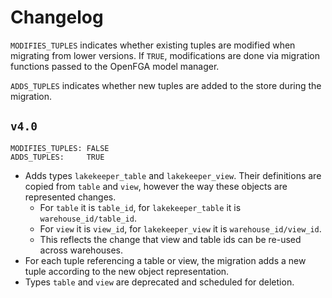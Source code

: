 # Changelog

`MODIFIES_TUPLES` indicates whether existing tuples are modified when migrating from lower versions. If `TRUE`, modifications are done via migration functions passed to the OpenFGA model manager.

`ADDS_TUPLES` indicates whether new tuples are added to the store during the migration.

## `v4.0`

```
MODIFIES_TUPLES: FALSE
ADDS_TUPLES:     TRUE
```

- Adds types `lakekeeper_table` and `lakekeeper_view`. Their definitions are copied from `table` and `view`, however the way these objects are represented changes.
  - For `table` it is `table_id`, for `lakekeeper_table` it is `warehouse_id/table_id`.
  - For `view` it is `view_id`, for `lakekeeper_view` it is `warehouse_id/view_id`.
  - This reflects the change that view and table ids can be re-used across warehouses.
- For each tuple referencing a table or view, the migration adds a new tuple according to the new object representation.
- Types `table` and `view` are deprecated and scheduled for deletion.
